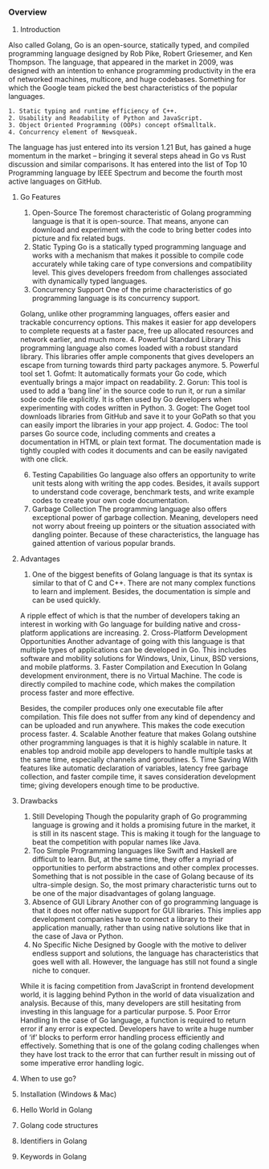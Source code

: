 ### Overview

1. Introduction

Also called Golang, Go is an open-source, statically typed,  and compiled programming language designed by Rob Pike, Robert Griesemer, and Ken Thompson. The language, that appeared in the market in 2009, was designed with an intention to enhance programming productivity in the era of networked machines, multicore, and huge codebases. Something for which the Google team picked the best characteristics of the popular languages.
      
    1. Static typing and runtime efficiency of C++.
    2. Usability and Readability of Python and JavaScript.
    3. Object Oriented Programming (OOPs) concept ofSmalltalk.
    4. Concurrency element of Newsqueak.

The language has just entered into its version 1.21 But, has gained a huge momentum in the market – bringing it several steps ahead in Go vs Rust discussion and similar comparisons. It has entered into the list of Top 10 Programming language by IEEE Spectrum and become the fourth most active languages on GitHub.

1. Go Features
    1. Open-Source
    The foremost characteristic of Golang programming language is that it is open-source. That means, anyone can download and experiment with the code to bring better codes into picture and fix related bugs.
    2. Static Typing
    Go is a statically typed programming language and works with a mechanism that makes it possible to compile code accurately while taking care of type conversions and compatibility level. This gives developers freedom from challenges associated with dynamically typed languages.
    3. Concurrency Support
    One of the prime characteristics of go programming language is its concurrency support.

    Golang, unlike other programming languages, offers easier and trackable concurrency options. This makes it easier for app developers to complete requests at a faster pace, free up allocated resources and network earlier, and much more.
    4. Powerful Standard Library
    This programming language also comes loaded with a robust standard library. This libraries offer ample components that gives developers an escape from turning towards third party packages anymore.
    5. Powerful tool set
        1. Gofmt: It automatically formats your Go code, which eventually brings a major impact on readability.
        2. Gorun: This tool is used to add a ‘bang line’ in the source code to run it, or run a similar sode code file explicitly. It is often used by Go developers when experimenting with codes written in Python.
        3. Goget: The Goget tool downloads libraries from GitHub and save it to your GoPath so that you can easily import the libraries in your app project.
        4. Godoc: The tool parses Go source code, including comments and creates a documentation in HTML or plain text format. The documentation made is tightly coupled with codes it documents and can be easily navigated with one click.

    6. Testing Capabilities
    Go language also offers an opportunity to write unit tests along with writing the app codes. Besides, it avails support to understand code coverage, benchmark tests, and write example codes to create your own code documentation.
    7. Garbage Collection
    The programming language also offers exceptional power of garbage collection. Meaning, developers need not worry about freeing up pointers or the situation associated with dangling pointer. Because of these characteristics, the language has gained attention of various popular brands.

2. Advantages
    1. One of the biggest benefits of Golang language is that its syntax is similar to that of C and C++. There are not many complex functions to learn and implement. Besides, the documentation is simple and can be used quickly.

    A ripple effect of which is that the number of developers taking an interest in working with Go language for building native and cross-platform applications are increasing.
    2. Cross-Platform Development Opportunities
    Another advantage of going with this language is that multiple types of applications can be developed in Go. This includes software and mobility solutions for Windows, Unix, Linux, BSD versions, and mobile platforms.
    3. Faster Compilation and Execution
    In Golang development environment, there is no Virtual Machine. The code is directly compiled to machine code, which makes the compilation process faster and more effective.

    Besides, the compiler produces only one executable file after compilation. This file does not suffer from any kind of dependency and can be uploaded and run anywhere. This makes the code execution process faster.
    4. Scalable
    Another feature that makes Golang outshine other programming languages is that it is highly scalable in nature. It enables top android mobile app developers to handle multiple tasks at the same time, especially channels and goroutines.
    5. Time Saving
    With features like automatic declaration of variables, latency free garbage collection, and faster compile time, it saves consideration development time; giving developers enough time to be productive.
3. Drawbacks
    1. Still Developing
    Though the popularity graph of Go programming language is growing and it holds a promising future in the market, it is still in its nascent stage. This is making it tough for the language to beat the competition with popular names like Java.
    2. Too Simple
    Programming languages like Swift and Haskell are difficult to learn. But, at the same time, they offer a myriad of opportunities to perform abstractions and other complex processes. Something that is not possible in the case of Golang because of its ultra-simple design.
    So, the most primary characteristic turns out to be one of the major disadvantages of golang language.
    3. Absence of GUI Library
    Another con of go programming language is that it does not offer native support for GUI libraries. This implies app development companies have to connect a library to their application manually, rather than using native solutions like that in the case of Java or Python.
    4. No Specific Niche
    Designed by Google with the motive to deliver endless support and solutions, the language has characteristics that goes well with all. However, the language has still not found a single niche to conquer.   

    While it is facing competition from JavaScript in frontend development world, it is lagging behind Python in the world of data visualization and analysis. Because of this, many developers are still hesitating from investing in this language for a particular purpose.
    5. Poor Error Handling
    In the case of Go language, a function is required to return error if any error is expected. Developers have to write a huge number of ‘if’ blocks to perform error handling process efficiently and effectively. Something that is one of the golang coding challenges when they have lost track to the error that can further result in missing out of some imperative error handling logic.

3. When to use go?
4. Installation (Windows & Mac)
5. Hello World in Golang
6. Golang code structures
7. Identifiers in Golang
8. Keywords in Golang